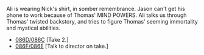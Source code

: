 Ali is wearing Nick's shirt, in somber remembrance. Jason can't get his phone to work because of Thomas' MIND POWERS. Ali talks us through Thomas' twisted backstory, and tries to figure Thomas' seeming immortality and mystical abilities.

* [086D/086C](086D-086C--Take02--.md) [Take 2.]
* [086F/086E](086F-086E--TalkToDir.--.md) [Talk to director on take.]
